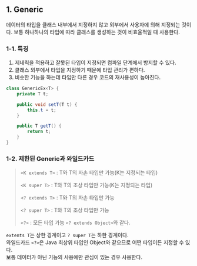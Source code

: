 ## 1. Generic

데이터의 타입을 클래스 내부에서 지정하지 않고 외부에서 사용자에 의해 지정되는 것이다.
보통 하나하나의 타입에 따라 클래스를 생성하는 것이 비효율적일 때 사용한다.

### 1-1. 특징

1. 제네릭을 적용하고 잘못된 타입이 지정되면 컴파일 단계에서 방지할 수 있다.
2. 클래스 외부에서 타입을 지정하기 때문에 타입 관리가 편하다.
3. 비슷한 기능을 하는데 타입만 다른 경우 코드의 재사용성이 높아진다.

```java
class GenericEx<T> {
    private T t;

    public void setT(T t) {
        this.t = t;
    }

    public T getT() {
        return t;
    }
}
```

### 1-2. 제한된 Generic과 와일드카드

> `<K extends T>` : T와 T의 자손 타입만 가능(K는 지정되는 타입)
>
> `<K super T>` : T와 T의 조상 타입만 가능(K는 지정되는 타입)
>
> `<? extends T>` : T와 T의 자손 타입만 가능
>
> `<? super T>` : T와 T의 조상 타입만 가능
>
> `<?>` : 모든 타입 가능 `<? extends Object>`와 같다.

`extents T`는 상한 경계이고 `? super T`는 하한 경계이다.  
와일드카드 `<?>`은 Java 최상위 타입인 Object와 같으므로 어떤 타입이든 지정할 수 있다.  
보통 데이터가 아닌 기능의 사용에만 관심이 있는 경우 사용한다.